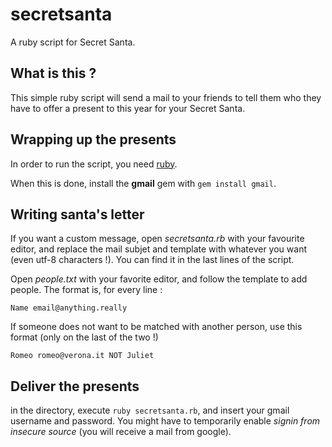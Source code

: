 # secretsanta
A ruby script for Secret Santa.

## What is this ?

This simple ruby script will send a mail to your friends to tell them who they have to offer a present to this year for your Secret Santa.

## Wrapping up the presents

In order to run the script, you need [ruby](https://www.ruby-lang.org/en/).

When this is done, install the **gmail** gem with `gem install gmail`.

## Writing santa's letter

If you want a custom message, open *secretsanta.rb* with your favourite editor, and replace the mail subjet and template with whatever you want (even utf-8 characters !). You can find it in the last lines of the script.

Open *people.txt* with your favorite editor, and follow the template to add people. The format is, for every line :
```
Name email@anything.really
```
If someone does not want to be matched with another person, use this format (only on the last of the two !)
```
Romeo romeo@verona.it NOT Juliet
```

## Deliver the presents

in the directory, execute `ruby secretsanta.rb`, and insert your gmail username and password. You might have to temporarily enable *signin from insecure source* (you will receive a mail from google).
